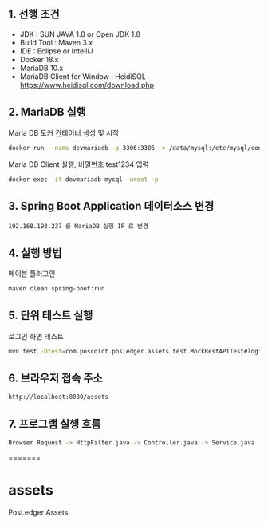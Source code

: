 ## 1. 선행 조건
- JDK : SUN JAVA 1.8 or Open JDK 1.8
- Build Tool : Maven 3.x
- IDE : Eclipse or IntelliJ
- Docker 18.x
- MariaDB 10.x
- MariaDB Client for Window : HeidiSQL - https://www.heidisql.com/download.php

## 2. MariaDB 실행
Maria DB 도커 컨테이너 생성 및 시작
```bash
docker run --name devmariadb -p 3306:3306 -v /data/mysql:/etc/mysql/conf.d -e MYSQL_ROOT_PASSWORD=test1234 -e MYSQL_DATABASE=hyperledger -e MYSQL_USER=test02 -e MYSQL_PASSWORD=test1234 -d mariadb:10.4.5 --character-set-server=utf8mb4 --collation-server=utf8mb4_unicode_ci --innodb_large_prefix=ON
```

Maria DB Client 실행, 비밀번호 test1234 입력
```bash
docker exec -it devmariadb mysql -uroot -p
```

## 3. Spring Boot Application 데이터소스 변경
```
192.168.193.237 를 MariaDB 실행 IP 로 변경
```

## 4. 실행 방법
메이븐 플러그인 
```bash
maven clean spring-boot:run
```

## 5. 단위 테스트 실행
로그인 화면 테스트
```bash
mvn test -Dtest=com.poscoict.posledger.assets.test.MockRestAPITest#loginTest
```

## 6. 브라우저 접속 주소
```bash
http://localhost:8080/assets
```

## 7. 프로그램 실행 흐름
```bash
Browser Request -> HttpFilter.java -> Controller.java -> Service.java -> Repository.java -> JSP
```
=======
# assets
PosLedger Assets
